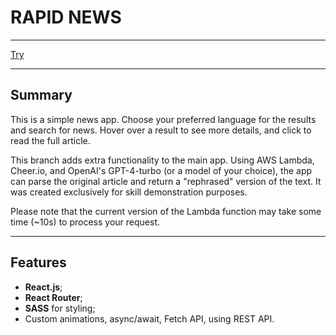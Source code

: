 # RAPID NEWS

---

[Try](https://rapid-news-react.netlify.app/)

---

## Summary

This is a simple news app. Choose your preferred language for the results and search for news. Hover over a result to see more details, and click to read the full article.  

This branch adds extra functionality to the main app. Using AWS Lambda, Cheer.io, and OpenAI's GPT-4-turbo (or a model of your choice), the app can parse the original article and return a "rephrased" version of the text. It was created exclusively for skill demonstration purposes.  

Please note that the current version of the Lambda function may take some time (~10s) to process your request.

---

## Features

- **React.js**;
- **React Router**;
- **SASS** for styling;
- Custom animations, async/await, Fetch API, using REST API.
